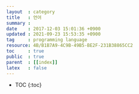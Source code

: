 ```yaml
---
layout  : category
title   : 언어
summary :
date    : 2017-12-03 15:01:36 +0900
updated : 2021-09-23 15:53:35 +0900
tag     : programming language
resource: 4B/B1B7A9-4C9B-49B5-BE2F-231B38865CC2
toc     : true
public  : true
parent  : [[index]]
latex   : false
---
```

* TOC
{:toc}


